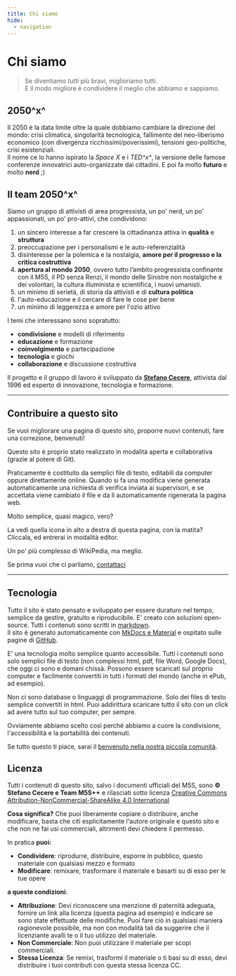 ```yaml
---
title: Chi siamo
hide:
  - navigation
---
```

# Chi siamo

> Se diventiamo _tutti_ più bravi, miglioriamo tutti.  
> E il modo migliore è condividere il meglio che abbiamo e sappiamo.

## 2050^x^
Il 2050 è la data limite oltre la quale dobbiamo cambiare la direzione del mondo:
crisi climatica, singolarità tecnologica, fallimento del neo-liberismo economico (con divergenza ricchissimi/poverissimi), tensioni geo-politiche, crisi esistenziali.  
Il nome ce lo hanno ispirato la _Space X_ e i _TED^x^_, la versione delle famose conferenze innovatrici auto-organizzate dai cittadini. E poi fa molto **futuro** e molto **nerd** ;)

## Il team 2050^x^
Siamo un gruppo di attivisti di area progressista, un po' nerd, un po' appassionati, un po' pro-attivi, che condividono:

1. un sincero interesse a far crescere la cittadinanza attiva in **qualità** e **struttura**
2. preoccupazione per i personalismi e le auto-referenzialità
3. disinteresse per la polemica e la nostalgia, **amore per il progresso e la critica costruttiva**
4. **apertura al mondo 2050**, ovvero tutto l’ambito progressista confinante con il M5S, il PD senza Renzi, il mondo delle Sinistre non nostalgiche e dei volontari, la cultura illuminista e scientifica, i nuovi umanisti.
5. un minimo di serietà, di storia da attivisti e di **cultura politica**
6. l'auto-educazione e il cercare di fare le cose per bene
7. un minimo di leggerezza e amore per l'ozio attivo

I temi che interessano sono sopratutto:

- **condivisione** e modelli di riferimento
- **educazione** e formazione
- **coinvolgimento** e partecipazione
- **tecnologia** e giochi
- **collaborazione** e discussione costruttiva

Il progetto e il gruppo di lavoro è sviluppato da **[Stefano Cecere](https://cecere.xyz)**, attivista dal 1996 ed esperto di innovazione, tecnologia e formazione.

---

## Contribuire a questo sito
Se vuoi migliorare una pagina di questo sito, proporre nuovi contenuti, fare una correzione, benvenuti! 

Questo sito è proprio stato realizzato in modalità aperta e collaborativa (grazie al potere di Git).

Praticamente è costituito da semplici file di testo, editabili da computer oppure direttamente online. Quando si fa una modifica viene generata automaticamente una richiesta di verifica inviata ai supervisori, e se accettata viene cambiato il file e da lì automaticamente rigenerata la pagina web.

Molto semplice, quasi magico, vero?

La vedi quella icona in alto a destra di questa pagina, con la matita?
Cliccala, ed entrerai in modalità editor.

Un po' più complesso di WikiPedia, ma meglio.

Se prima vuoi che ci parliamo, [contattaci](./contatto.md)

---
 
## Tecnologia
Tutto il sito è stato pensato e sviluppato per essere duraturo nel tempo, semplice da gestire, gratuito e riproducibile. E' creato con soluzioni open-source.
Tutti i contenuti sono scritti in [markdown](https://www.markdownguide.org/).  
Il sito è generato automaticamente con [MkDocs e Material](https://squidfunk.github.io/mkdocs-material/) e ospitato sulle pagine di [GitHub](https://github.com/2050x/2050x.org).

E' una tecnologia molto semplice quanto accessibile. Tutti i contenuti sono solo semplici file di testo (non complessi html, pdf, file Word, Google Docs), che oggi ci sono e domani chissà. Possono essere scaricati sul proprio computer e facilmente convertiti in tutti i formati del mondo (anche in ePub, ad esempio).

Non ci sono database o linguaggi di programmazione. Solo dei files di testo semplice convertiti in html. Puoi addirittura scaricare tutto il sito con un click ad avere tutto sul tuo computer, per sempre.

Ovviamente abbiamo scelto così perché abbiamo a cuore la condivisione, l'accessibilità e la portabilità dei contenuti.

Se tutto questo ti piace, sarai il [benvenuto nella nostra piccola comunità](./contatto.md).

## Licenza

Tutti i contenuti di questo sito, salvo i documenti ufficiali del M5S, sono **© Stefano Cecere e Team M5S++** e rilasciati sotto licenza [Creative Commons Attribution-NonCommercial-ShareAlike 4.0 International](https://creativecommons.org/licenses/by-nc-sa/4.0)

**Cosa significa?**
Che puoi liberamente copiare o distribuire, anche modificare, basta che citi esplicitamente l'autore originale e questo sito e che non ne fai usi commerciali, altrimenti devi chiedere il permesso.

In pratica **puoi:**

- **Condividere**: riprodurre, distribuire, esporre in pubblico, questo materiale con qualsiasi mezzo e formato
- **Modificare**: remixare, trasformare il materiale e basarti su di esso per le tue opere 

**a queste condizioni**:

- **Attribuzione**: Devi riconoscere una menzione di paternità adeguata, fornire un link alla licenza (questa pagina ad esempio) e indicare se sono state effettuate delle modifiche. Puoi fare ciò in qualsiasi maniera ragionevole possibile, ma non con modalità tali da suggerire che il licenziante avalli te o il tuo utilizzo del materiale.
- **Non Commerciale**: Non puoi utilizzare il materiale per scopi commerciali.
- **Stessa Licenza**: Se remixi, trasformi il materiale o ti basi su di esso, devi distribuire i tuoi contributi con questa stessa licenza CC. 

